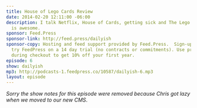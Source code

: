 ```yaml
---
title: House of Lego Cards Review
date: 2014-02-20 12:11:00 -06:00
description: I talk Netflix, House of Cards, getting sick and The Lego Movie. Everything
  is awesome.
sponsor: Feed.Press
sponsor-link: http://feed.press/dailyish
sponsor-copy: Hosting and feed support provided by Feed.Press.  Sign-up today and
  try FeedPress on a 14 day trial (no contracts or commitments). Use promo code "dailyish"
  during checkout to get 10% off your first year.
episode: 6
show: dailyish
mp3: http://podcasts-1.feedpress.co/10587/dailyish-6.mp3
layout: episode
---
```


<em>Sorry the show notes for this episode were removed because Chris got lazy when we moved to our new CMS</em>.

